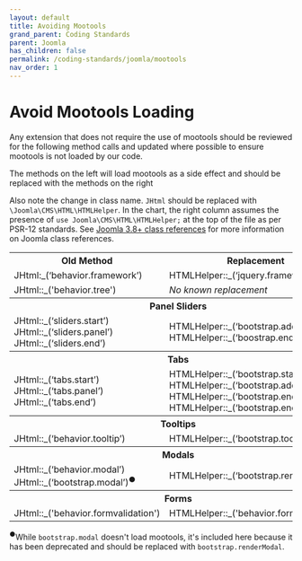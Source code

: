 ```yaml
---
layout: default
title: Avoiding Mootools
grand_parent: Coding Standards
parent: Joomla
has_children: false
permalink: /coding-standards/joomla/mootools
nav_order: 1
---
```


# Avoid Mootools Loading

Any extension that does not require the use of mootools should be
reviewed for the following method calls and updated where possible
to ensure mootools is not loaded by our code.

The methods on the left will load mootools as a side effect and should
be replaced with the methods on the right

Also note the change in class name. `JHtml` should be replaced with 
`\Joomla\CMS\HTML\HTMLHelper`. In the chart, the right column assumes
the presence of `use Joomla\CMS\HTML\HTMLHelper;` at the top of the file
as per PSR-12 standards. See [Joomla 3.8+ class references](/coding-standards/joomla#joomla-38-class-references)
for more information on Joomla class references.

<table>
    <tr>
       <th>Old Method</th>
       <th>Replacement</th>
    </tr>
    <tr>
        <td>JHtml:_(‘behavior.framework’)</td>
        <td>HTMLHelper::_(‘jquery.framework’)</td>
    </tr>
    <tr>
        <td>
            JHtml::_('behavior.tree')
        </td>
        <td>
            <em>No known replacement</em>
        </td>
    </tr>
    <tr>
        <th colspan="2">Panel Sliders</th>
    </tr>
    <tr>
        <td>
            JHtml::_(‘sliders.start’)<br>
            JHtml::_(‘sliders.panel’)<br>
            JHtml::_(‘sliders.end’)</td>
        <td>
            HTMLHelper::_(‘bootstrap.addSlide’)<br>
            HTMLHelper::_(‘boostrap.endSlide’)
        </td>
    </tr>
    <tr>
        <th colspan="2">Tabs</th>
    </tr>
    <td>
        JHtml::_(‘tabs.start’)<br>
        JHtml::_(‘tabs.panel’)<br>
        JHtml::_(‘tabs.end’)
    </td>
    <td>
        HTMLHelper::_(‘bootstrap.startTabSet’)<br>
        HTMLHelper::_(‘bootstrap.addTab’)<br>
        HTMLHelper::_(‘bootstrap.endTab’)<br>
        HTMLHelper::_(‘bootstrap.endTabSet’)
    </td>
    <tr>
        <th colspan="2">Tooltips</th>
    </tr>
    <tr>
        <td>
            JHtml::_(‘behavior.tooltip’)
        </td>
        <td>
            HTMLHelper::_(‘bootstrap.tooltip’)<br>
        </td>
    </tr>
    <tr>
        <th colspan="2">Modals</th>
    </tr>
    <tr>
        <td>
            JHtml::_(‘behavior.modal’)<br>
            JHtml::_(‘bootstrap.modal’)<sup>●</sup>
        </td>
        <td>
            HTMLHelper::_(‘bootstrap.renderModal’)
        </td>
    </tr>
    <tr>
        <th colspan="2">Forms</th>
    </tr>
    <tr>
        <td>
            JHtml::_('behavior.formvalidation')
        </td>
        <td>
            HTMLHelper::_('behavior.formvalidator');
        </td>
    </tr>
    
</table>

<sup>●</sup>While `bootstrap.modal` doesn't load mootools, it's
included here because it has been deprecated and should be replaced
with `bootstrap.renderModal`.
